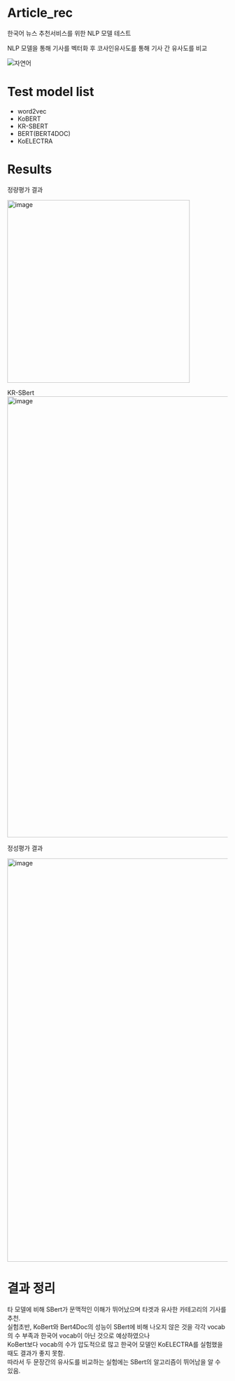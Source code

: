 # Article_rec

한국어 뉴스 추천서비스를 위한 NLP 모델 테스트

NLP 모델을 통해 기사를 벡터화 후 코사인유사도를 통해 기사 간 유사도를 비교

![자연어](https://user-images.githubusercontent.com/76480887/222945500-9ab0d330-4274-4dc0-88b4-f8c2ce8bff3b.png)

# Test model list
* word2vec
* KoBERT
* KR-SBERT
* BERT(BERT4DOC)
* KoELECTRA

# Results

정량평가 결과

<img width="417" alt="image" src="https://user-images.githubusercontent.com/76480887/220228999-98d20237-f23a-4997-9e25-880237462e64.png">

KR-SBert
<img width="1006" alt="image" src="https://user-images.githubusercontent.com/76480887/221086285-c0911e90-d741-4491-81e5-82901d337ac2.png">


정성평가 결과

<img width="920" alt="image" src="https://user-images.githubusercontent.com/76480887/220229128-dfffe0db-89fd-42d1-bebb-9818050ad90a.png">

# 결과 정리

타 모델에 비해 SBert가 문맥적인 이해가 뛰어났으며 타겟과 유사한 카테고리의 기사를 추천.  
실험초반, KoBert와 Bert4Doc의 성능이 SBert에 비해 나오지 않은 것을 각각 vocab의 수 부족과 한국어 vocab이 아닌 것으로 예상하였으나  
KoBert보다 vocab의 수가 압도적으로 많고 한국어 모델인 KoELECTRA를 실험했을 때도 결과가 좋지 못함.  
따라서 두 문장간의 유사도를 비교하는 실험에는 SBert의 알고리즘이 뛰어남을 알 수 있음.
